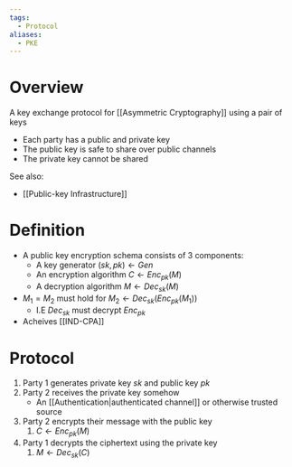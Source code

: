 ```yaml
---
tags:
  - Protocol
aliases:
  - PKE
---
```

# Overview
A key exchange protocol for [[Asymmetric Cryptography]] using a pair of keys

- Each party has a public and private key
- The public key is safe to share over public channels
- The private key cannot be shared

See also:
- [[Public-key Infrastructure]]

# Definition
- A public key encryption schema consists of 3 components:
	- A key generator $(sk, pk) \leftarrow Gen$
	- An encryption algorithm $C \leftarrow Enc_{pk}(M)$
	- A decryption algorithm $M \leftarrow Dec_{sk}(M)$
- $M_{1} = M_{2}$ must hold for $M_{2} \leftarrow Dec_{sk}(Enc_{pk}(M_{1}))$ 
	- I.E $Dec_{sk}$ must decrypt $Enc_{pk}$
- Acheives [[IND-CPA]]

# Protocol
1. Party 1 generates private key $sk$ and public key $pk$
2. Party 2 receives the private key somehow
	- An [[Authentication|authenticated channel]] or otherwise trusted source
3. Party 2 encrypts their message with the public key
	1. $C \leftarrow Enc_{pk}(M)$
4. Party 1 decrypts the ciphertext using the private key
	1. $M \leftarrow Dec_{sk}(C)$

